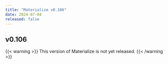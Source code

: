 ```yaml
---
title: "Materialize v0.106"
date: 2024-07-04
released: false
---
```


## v0.106

{{< warning >}}
This version of Materialize is not yet released.
{{< /warning >}}
